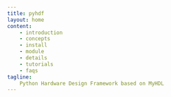 ```yaml
---
title: pyhdf
layout: home
content:
    - introduction
    - concepts 
    - install
    - module
    - details
    - tutorials
    - faqs
tagline:
    Python Hardware Design Framework based on MyHDL
---
```

